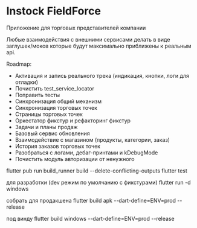 # Instock FieldForce

Приложение для торговых представителей компании

Любые взаимодействия с внешними сервисами делать в виде заглушек/моков которые будут максимально приближены к реальным api.

Roadmap:
 - Активация и запись реального трека (индикация, кнопки, логи для отладки)
 - Почистить test_service_locator
 - Поправить тесты
 - Синхронизация общий механизм
 - Синхронизация торговых точек
 - Страницы торговых точек
 - Оркестатор фикстур и рефакторинг фикстур
 - Задачи и планы продаж
 - Базовый сервис обновления
 - Взаимодействие с магазином (продукты, категории, заказ)
 - История заказов торговых точек
 - Разобраться с логами, дебаг-принтами и kDebugMode
 - Почистить модуль авторизации от ненужного

flutter pub run build_runner build --delete-conflicting-outputs
flutter test

для разработки (dev режим по умолчанию с фикстурами)
flutter run -d windows

собрать для продакшена
flutter build apk --dart-define=ENV=prod --release 

под винду
flutter build windows --dart-define=ENV=prod --release